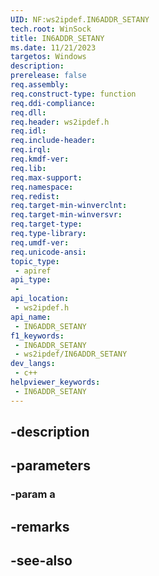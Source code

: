 ```yaml
---
UID: NF:ws2ipdef.IN6ADDR_SETANY
tech.root: WinSock
title: IN6ADDR_SETANY
ms.date: 11/21/2023
targetos: Windows
description: 
prerelease: false
req.assembly: 
req.construct-type: function
req.ddi-compliance: 
req.dll: 
req.header: ws2ipdef.h
req.idl: 
req.include-header: 
req.irql: 
req.kmdf-ver: 
req.lib: 
req.max-support: 
req.namespace: 
req.redist: 
req.target-min-winverclnt: 
req.target-min-winversvr: 
req.target-type: 
req.type-library: 
req.umdf-ver: 
req.unicode-ansi: 
topic_type:
 - apiref
api_type:
 - 
api_location:
 - ws2ipdef.h
api_name:
 - IN6ADDR_SETANY
f1_keywords:
 - IN6ADDR_SETANY
 - ws2ipdef/IN6ADDR_SETANY
dev_langs:
 - c++
helpviewer_keywords:
 - IN6ADDR_SETANY
---
```


## -description

## -parameters

### -param a

## -remarks

## -see-also

